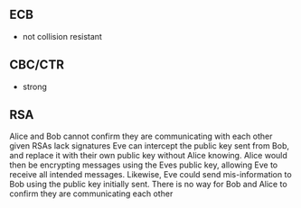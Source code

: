 ## ECB
* not collision resistant

## CBC/CTR
* strong

## RSA
Alice and Bob cannot confirm they are communicating with each other given RSAs lack signatures
Eve can intercept the public key sent from Bob, and replace it with their own public key
without Alice knowing. Alice would then be encrypting messages using the Eves public key, allowing
Eve to receive all intended messages. Likewise, Eve could send mis-information to Bob using the
public key initially sent. There is no way for Bob and Alice to confirm they are communicating
each other
